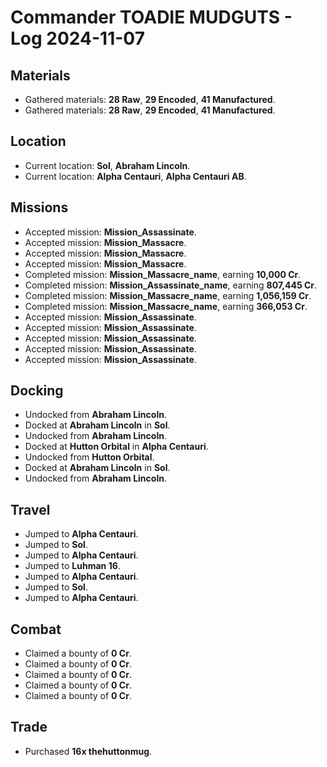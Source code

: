 # Commander TOADIE MUDGUTS - Log 2024-11-07

## Materials
- Gathered materials: **28 Raw**, **29 Encoded**, **41 Manufactured**.
- Gathered materials: **28 Raw**, **29 Encoded**, **41 Manufactured**.

## Location
- Current location: **Sol**, **Abraham Lincoln**.
- Current location: **Alpha Centauri**, **Alpha Centauri AB**.

## Missions
- Accepted mission: **Mission_Assassinate**.
- Accepted mission: **Mission_Massacre**.
- Accepted mission: **Mission_Massacre**.
- Accepted mission: **Mission_Massacre**.
- Completed mission: **Mission_Massacre_name**, earning **10,000 Cr**.
- Completed mission: **Mission_Assassinate_name**, earning **807,445 Cr**.
- Completed mission: **Mission_Massacre_name**, earning **1,056,159 Cr**.
- Completed mission: **Mission_Massacre_name**, earning **366,053 Cr**.
- Accepted mission: **Mission_Assassinate**.
- Accepted mission: **Mission_Assassinate**.
- Accepted mission: **Mission_Assassinate**.
- Accepted mission: **Mission_Assassinate**.
- Accepted mission: **Mission_Assassinate**.

## Docking
- Undocked from **Abraham Lincoln**.
- Docked at **Abraham Lincoln** in **Sol**.
- Undocked from **Abraham Lincoln**.
- Docked at **Hutton Orbital** in **Alpha Centauri**.
- Undocked from **Hutton Orbital**.
- Docked at **Abraham Lincoln** in **Sol**.
- Undocked from **Abraham Lincoln**.

## Travel
- Jumped to **Alpha Centauri**.
- Jumped to **Sol**.
- Jumped to **Alpha Centauri**.
- Jumped to **Luhman 16**.
- Jumped to **Alpha Centauri**.
- Jumped to **Sol**.
- Jumped to **Alpha Centauri**.

## Combat
- Claimed a bounty of **0 Cr**.
- Claimed a bounty of **0 Cr**.
- Claimed a bounty of **0 Cr**.
- Claimed a bounty of **0 Cr**.
- Claimed a bounty of **0 Cr**.

## Trade
- Purchased **16x thehuttonmug**.

